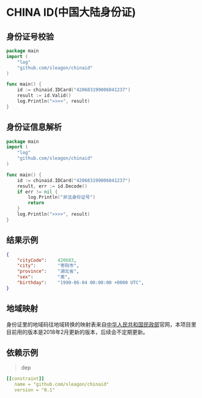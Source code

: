 # CHINA ID(中国大陆身份证)

## 身份证号校验

```go
package main
import (
    "log"
    "github.com/sleagon/chinaid"
)

func main() {
    id := chinaid.IDCard("420683199006041237")
    result := id.Valid()
    log.Println(">>>>", result)
}
```


## 身份证信息解析

```go
package main
import (
    "log"
    "github.com/sleagon/chinaid"
)

func main() {
    id := chinaid.IDCard("420683199006041237")
    result, err := id.Decode()
    if err != nil {
        log.Println("非法身份证号")
        return
    }
    log.Println(">>>>", result)
}
```

## 结果示例

```json
{
    "cityCode":    420683,
    "city":        "枣阳市",
    "province":    "湖北省",
    "sex":         "男",
    "birthday":    "1990-06-04 00:00:00 +0000 UTC",
}
```

## 地域映射

身份证里的地域码往地域转换的映射表来自[中华人民共和国民政部][1]官网，本项目里目前用的版本是2018年2月更新的版本，后续会不定期更新。

## 依赖示例

> dep

```yml
[[constraint]]
   name = "github.com/sleagon/chinaid"
   version = "0.1"
```

[1]: http://www.mca.gov.cn/
